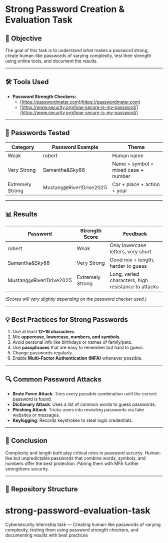 
# Strong Password Creation & Evaluation Task

## 📌 Objective
The goal of this task is to understand what makes a password strong, create human-like passwords of varying complexity, test their strength using online tools, and document the results.

---

## 🛠 Tools Used
- **Password Strength Checkers:**
  - [https://passwordmeter.com](https://passwordmeter.com)
  - [https://www.security.org/how-secure-is-my-password/](https://www.security.org/how-secure-is-my-password/)

---

## 🔑 Passwords Tested

| Category          | Password Example           | Theme        |
|-------------------|----------------------------|--------------|
| Weak              | robert                     | Human name   |
| Very Strong       | Samantha&Sky88              | Name + symbol + mixed case + number |
| Extremely Strong  | Mustang@River!Drive2025     | Car + place + action + year |

---

## 📊 Results

| Password                  | Strength Score | Feedback |
|---------------------------|----------------|----------|
| robert                    | Weak           | Only lowercase letters, very short |
| Samantha&Sky88            | Very Strong    | Good mix + length, harder to guess |
| Mustang@River!Drive2025   | Extremely Strong | Long, varied characters, high resistance to attacks |

*(Scores will vary slightly depending on the password checker used.)*

---

## 💡 Best Practices for Strong Passwords
1. Use at least **12–16 characters**.
2. Mix **uppercase, lowercase, numbers, and symbols**.
3. Avoid personal info like birthdays or names of family/pets.
4. Use **passphrases** that are easy to remember but hard to guess.
5. Change passwords regularly.
6. Enable **Multi-Factor Authentication (MFA)** whenever possible.

---

## 🔍 Common Password Attacks
- **Brute Force Attack**: Tries every possible combination until the correct password is found.
- **Dictionary Attack**: Uses a list of common words to guess passwords.
- **Phishing Attack**: Tricks users into revealing passwords via fake websites or messages.
- **Keylogging**: Records keystrokes to steal login credentials.

---

## 📄 Conclusion
Complexity and length both play critical roles in password security. Human-like but unpredictable passwords that combine words, symbols, and numbers offer the best protection. Pairing them with MFA further strengthens security.

---

## 📂 Repository Structure
# strong-password-evaluation-task
Cybersecurity internship task — Creating human-like passwords of varying complexity, testing them using password strength checkers, and documenting results with best practices

